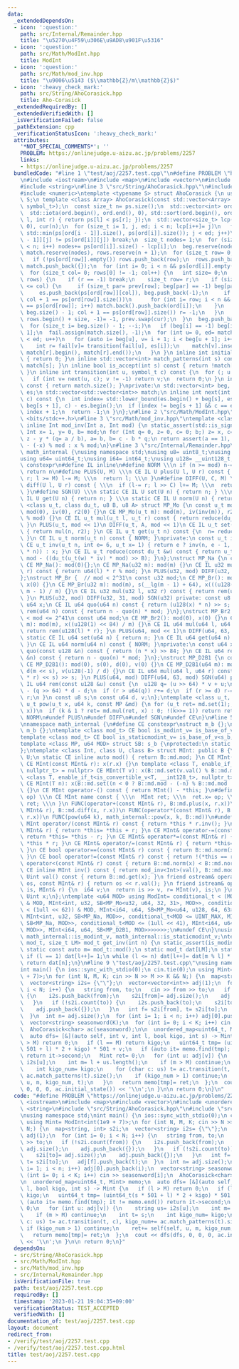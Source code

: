 ```yaml
---
data:
  _extendedDependsOn:
  - icon: ':question:'
    path: src/Internal/Remainder.hpp
    title: "\u5270\u4F59\u306E\u9AD8\u901F\u5316"
  - icon: ':question:'
    path: src/Math/ModInt.hpp
    title: ModInt
  - icon: ':question:'
    path: src/Math/mod_inv.hpp
    title: "\u9006\u5143 ($\\mathbb{Z}/m\\mathbb{Z}$)"
  - icon: ':heavy_check_mark:'
    path: src/String/AhoCorasick.hpp
    title: Aho-Corasick
  _extendedRequiredBy: []
  _extendedVerifiedWith: []
  _isVerificationFailed: false
  _pathExtension: cpp
  _verificationStatusIcon: ':heavy_check_mark:'
  attributes:
    '*NOT_SPECIAL_COMMENTS*': ''
    PROBLEM: https://onlinejudge.u-aizu.ac.jp/problems/2257
    links:
    - https://onlinejudge.u-aizu.ac.jp/problems/2257
  bundledCode: "#line 1 \"test/aoj/2257.test.cpp\"\n#define PROBLEM \"https://onlinejudge.u-aizu.ac.jp/problems/2257\"\
    \n#include <iostream>\n#include <map>\n#include <vector>\n#include <unordered_map>\n\
    #include <string>\n#line 3 \"src/String/AhoCorasick.hpp\"\n#include <algorithm>\n\
    #include <numeric>\ntemplate <typename S> struct AhoCorasick {\n using symbol_t=\
    \ S;\n template <class Array> AhoCorasick(const std::vector<Array> &ps) {\n  static_assert(std::is_convertible_v<decltype(ps[0][0]),\
    \ symbol_t>);\n  const size_t n= ps.size();\n  std::vector<int> ord(n), rows;\n\
    \  std::iota(ord.begin(), ord.end(), 0), std::sort(ord.begin(), ord.end(), [&](int\
    \ l, int r) { return ps[l] < ps[r]; });\n  std::vector<size_t> lcp(n, 0), prev(n,\
    \ 0), cur(n);\n  for (size_t i= 1, j, ed; i < n; lcp[i++]= j)\n   for (j= 0, ed=\
    \ std::min(ps[ord[i - 1]].size(), ps[ord[i]].size()); j < ed; j++)\n    if (ps[ord[i\
    \ - 1]][j] != ps[ord[i]][j]) break;\n  size_t nodes= 1;\n  for (size_t i= 0; i\
    \ < n; i++) nodes+= ps[ord[i]].size() - lcp[i];\n  beg.reserve(nodes + 1), es.reserve(nodes),\
    \ match.reserve(nodes), rows.reserve(n + 1);\n  for (size_t row= 0; row < n; row++)\n\
    \   if (!ps[ord[row]].empty()) rows.push_back(row);\n  rows.push_back(-1), beg.push_back(0),\
    \ match.push_back({});\n  for (int i= 0; i < n && ps[ord[i]].empty(); i++) match[0].push_back(ord[i]);\n\
    \  for (size_t col= 0; rows[0] != -1; col++) {\n   int size= 0;\n   for (int &r:\
    \ rows) {\n    if (r == -1) break;\n    size_t row= r;\n    if (size++; lcp[row]\
    \ <= col) {\n     if (size_t par= prev[row]; beg[par] == -1) beg[par]= es.size();\n\
    \     es.push_back(ps[ord[row]][col]), beg.push_back(-1);\n     if (match.push_back({});\
    \ col + 1 == ps[ord[row]].size())\n      for (int i= row; i < n && ps[ord[i]]\
    \ == ps[ord[row]]; i++) match.back().push_back(ord[i]);\n    }\n    if (cur[row]=\
    \ beg.size() - 1; col + 1 == ps[ord[row]].size()) r= -1;\n   }\n   *std::remove(rows.begin(),\
    \ rows.begin() + size, -1)= -1, prev.swap(cur);\n  }\n  beg.push_back(es.size());\n\
    \  for (size_t i= beg.size() - 1; --i;)\n   if (beg[i] == -1) beg[i]= beg[i +\
    \ 1];\n  fail.assign(match.size(), -1);\n  for (int u= 0, ed= match.size(); u\
    \ < ed; u++)\n   for (auto i= beg[u], v= i + 1; i < beg[u + 1]; i++, v++) {\n\
    \    int r= fail[v]= transition(fail[u], es[i]);\n    match[v].insert(match[v].end(),\
    \ match[r].begin(), match[r].end());\n   }\n }\n inline int initial_state() const\
    \ { return 0; }\n inline std::vector<int> match_patterns(int s) const { return\
    \ match[s]; }\n inline bool is_accept(int s) const { return !match[s].empty();\
    \ }\n inline int transition(int u, symbol_t c) const {\n  for (; u >= 0; u= fail[u])\n\
    \   if (int v= next(u, c); v != -1) return v;\n  return 0;\n }\n inline int state_size()\
    \ const { return match.size(); }\nprivate:\n std::vector<int> beg, fail;\n std::vector<symbol_t>\
    \ es;\n std::vector<std::vector<int>> match;\n inline int next(int s, symbol_t\
    \ c) const {\n  int index= std::lower_bound(es.begin() + beg[s], es.begin() +\
    \ beg[s + 1], c) - es.begin();\n  if (index != beg[s + 1] && c == es[index]) return\
    \ index + 1;\n  return -1;\n }\n};\n#line 2 \"src/Math/ModInt.hpp\"\n#include\
    \ <bits/stdc++.h>\n#line 3 \"src/Math/mod_inv.hpp\"\ntemplate <class Int> constexpr\
    \ inline Int mod_inv(Int a, Int mod) {\n static_assert(std::is_signed_v<Int>);\n\
    \ Int x= 1, y= 0, b= mod;\n for (Int q= 0, z= 0, c= 0; b;) z= x, c= a, x= y, y=\
    \ z - y * (q= a / b), a= b, b= c - b * q;\n return assert(a == 1), x < 0 ? mod\
    \ - (-x) % mod : x % mod;\n}\n#line 3 \"src/Internal/Remainder.hpp\"\nnamespace\
    \ math_internal {\nusing namespace std;\nusing u8= uint8_t;\nusing u32= uint32_t;\n\
    using u64= uint64_t;\nusing i64= int64_t;\nusing u128= __uint128_t;\n#define CE\
    \ constexpr\n#define IL inline\n#define NORM \\\n if (n >= mod) n-= mod; \\\n\
    \ return n\n#define PLUS(U, M) \\\n CE IL U plus(U l, U r) const { \\\n  if (l+=\
    \ r; l >= M) l-= M; \\\n  return l; \\\n }\n#define DIFF(U, C, M) \\\n CE IL U\
    \ diff(U l, U r) const { \\\n  if (l-= r; l >> C) l+= M; \\\n  return l; \\\n\
    \ }\n#define SGN(U) \\\n static CE IL U set(U n) { return n; } \\\n static CE\
    \ IL U get(U n) { return n; } \\\n static CE IL U norm(U n) { return n; }\ntemplate\
    \ <class u_t, class du_t, u8 B, u8 A> struct MP_Mo {\n const u_t mod;\n CE MP_Mo():\
    \ mod(0), iv(0), r2(0) {}\n CE MP_Mo(u_t m): mod(m), iv(inv(m)), r2(-du_t(mod)\
    \ % mod) {}\n CE IL u_t mul(u_t l, u_t r) const { return reduce(du_t(l) * r);\
    \ }\n PLUS(u_t, mod << 1)\n DIFF(u_t, A, mod << 1)\n CE IL u_t set(u_t n) const\
    \ { return mul(n, r2); }\n CE IL u_t get(u_t n) const {\n  n= reduce(n);\n  NORM;\n\
    \ }\n CE IL u_t norm(u_t n) const { NORM; }\nprivate:\n const u_t iv, r2;\n static\
    \ CE u_t inv(u_t n, int e= 6, u_t x= 1) { return e ? inv(n, e - 1, x * (2 - x\
    \ * n)) : x; }\n CE IL u_t reduce(const du_t &w) const { return u_t(w >> B) +\
    \ mod - ((du_t(u_t(w) * iv) * mod) >> B); }\n};\nstruct MP_Na {\n const u32 mod;\n\
    \ CE MP_Na(): mod(0){};\n CE MP_Na(u32 m): mod(m) {}\n CE IL u32 mul(u32 l, u32\
    \ r) const { return u64(l) * r % mod; }\n PLUS(u32, mod) DIFF(u32, 31, mod) SGN(u32)\n\
    };\nstruct MP_Br {  // mod < 2^31\n const u32 mod;\n CE MP_Br(): mod(0), s(0),\
    \ x(0) {}\n CE MP_Br(u32 m): mod(m), s(__lg(m - 1) + 64), x(((u128(1) << s) +\
    \ m - 1) / m) {}\n CE IL u32 mul(u32 l, u32 r) const { return rem(u64(l) * r);\
    \ }\n PLUS(u32, mod) DIFF(u32, 31, mod) SGN(u32) private: const u8 s;\n const\
    \ u64 x;\n CE IL u64 quo(u64 n) const { return (u128(x) * n) >> s; }\n CE IL u32\
    \ rem(u64 n) const { return n - quo(n) * mod; }\n};\nstruct MP_Br2 {  // 2^20\
    \ < mod <= 2^41\n const u64 mod;\n CE MP_Br2(): mod(0), x(0) {}\n CE MP_Br2(u64\
    \ m): mod(m), x((u128(1) << 84) / m) {}\n CE IL u64 mul(u64 l, u64 r) const {\
    \ return rem(u128(l) * r); }\n PLUS(u64, mod << 1)\n DIFF(u64, 63, mod << 1)\n\
    \ static CE IL u64 set(u64 n) { return n; }\n CE IL u64 get(u64 n) const { NORM;\
    \ }\n CE IL u64 norm(u64 n) const { NORM; }\nprivate:\n const u64 x;\n CE IL u128\
    \ quo(const u128 &n) const { return (n * x) >> 84; }\n CE IL u64 rem(const u128\
    \ &n) const { return n - quo(n) * mod; }\n};\nstruct MP_D2B1 {\n const u64 mod;\n\
    \ CE MP_D2B1(): mod(0), s(0), d(0), v(0) {}\n CE MP_D2B1(u64 m): mod(m), s(__builtin_clzll(m)),\
    \ d(m << s), v(u128(-1) / d) {}\n CE IL u64 mul(u64 l, u64 r) const { return rem((u128(l)\
    \ * r) << s) >> s; }\n PLUS(u64, mod) DIFF(u64, 63, mod) SGN(u64) private: CE\
    \ IL u64 rem(const u128 &u) const {\n  u128 q= (u >> 64) * v + u;\n  u64 r= u64(u)\
    \ - (q >> 64) * d - d;\n  if (r > u64(q)) r+= d;\n  if (r >= d) r-= d;\n  return\
    \ r;\n }\n const u8 s;\n const u64 d, v;\n};\ntemplate <class u_t, class MP> CE\
    \ u_t pow(u_t x, u64 k, const MP &md) {\n for (u_t ret= md.set(1);; x= md.mul(x,\
    \ x))\n  if (k & 1 ? ret= md.mul(ret, x) : 0; !(k>>= 1)) return ret;\n}\n#undef\
    \ NORM\n#undef PLUS\n#undef DIFF\n#undef SGN\n#undef CE\n}\n#line 5 \"src/Math/ModInt.hpp\"\
    \nnamespace math_internal {\n#define CE constexpr\nstruct m_b {};\nstruct s_b:\
    \ m_b {};\ntemplate <class mod_t> CE bool is_modint_v= is_base_of_v<m_b, mod_t>;\n\
    template <class mod_t> CE bool is_staticmodint_v= is_base_of_v<s_b, mod_t>;\n\
    template <class MP, u64 MOD> struct SB: s_b {\nprotected:\n static CE MP md= MP(MOD);\n\
    };\ntemplate <class Int, class U, class B> struct MInt: public B {\n using Uint=\
    \ U;\n static CE inline auto mod() { return B::md.mod; }\n CE MInt(): x(0) {}\n\
    \ CE MInt(const MInt& r): x(r.x) {}\n template <class T, enable_if_t<is_modint_v<T>,\
    \ nullptr_t> = nullptr> CE MInt(T v): x(B::md.set(v.val() % B::md.mod)) {}\n template\
    \ <class T, enable_if_t<is_convertible_v<T, __int128_t>, nullptr_t> = nullptr>\
    \ CE MInt(T n): x(B::md.set((n < 0 ? B::md.mod - (-n) % B::md.mod : n % B::md.mod)))\
    \ {}\n CE MInt operator-() const { return MInt() - *this; }\n#define FUNC(name,\
    \ op) \\\n CE MInt name const { \\\n  MInt ret; \\\n  ret.x= op; \\\n  return\
    \ ret; \\\n }\n FUNC(operator+(const MInt& r), B::md.plus(x, r.x))\n FUNC(operator-(const\
    \ MInt& r), B::md.diff(x, r.x))\n FUNC(operator*(const MInt& r), B::md.mul(x,\
    \ r.x))\n FUNC(pow(u64 k), math_internal::pow(x, k, B::md))\n#undef FUNC\n CE\
    \ MInt operator/(const MInt& r) const { return *this * r.inv(); }\n CE MInt& operator+=(const\
    \ MInt& r) { return *this= *this + r; }\n CE MInt& operator-=(const MInt& r) {\
    \ return *this= *this - r; }\n CE MInt& operator*=(const MInt& r) { return *this=\
    \ *this * r; }\n CE MInt& operator/=(const MInt& r) { return *this= *this / r;\
    \ }\n CE bool operator==(const MInt& r) const { return B::md.norm(x) == B::md.norm(r.x);\
    \ }\n CE bool operator!=(const MInt& r) const { return !(*this == r); }\n CE bool\
    \ operator<(const MInt& r) const { return B::md.norm(x) < B::md.norm(r.x); }\n\
    \ CE inline MInt inv() const { return mod_inv<Int>(val(), B::md.mod); }\n CE inline\
    \ Uint val() const { return B::md.get(x); }\n friend ostream& operator<<(ostream&\
    \ os, const MInt& r) { return os << r.val(); }\n friend istream& operator>>(istream&\
    \ is, MInt& r) {\n  i64 v;\n  return is >> v, r= MInt(v), is;\n }\nprivate:\n\
    \ Uint x;\n};\ntemplate <u64 MOD> using ModInt= conditional_t < (MOD < (1 << 30))\
    \ & MOD, MInt<int, u32, SB<MP_Mo<u32, u64, 32, 31>, MOD>>, conditional_t<(MOD\
    \ < (1ull << 62)) & MOD, MInt<i64, u64, SB<MP_Mo<u64, u128, 64, 63>, MOD>>, conditional_t<MOD<INT_MAX,\
    \ MInt<int, u32, SB<MP_Na, MOD>>, conditional_t<MOD <= UINT_MAX, MInt<i64, u32,\
    \ SB<MP_Na, MOD>>, conditional_t<MOD <= (1ull << 41), MInt<i64, u64, SB<MP_Br2,\
    \ MOD>>, MInt<i64, u64, SB<MP_D2B1, MOD>>>>>>>;\n#undef CE\n}\nusing math_internal::ModInt,\
    \ math_internal::is_modint_v, math_internal::is_staticmodint_v;\ntemplate <class\
    \ mod_t, size_t LM> mod_t get_inv(int n) {\n static_assert(is_modint_v<mod_t>);\n\
    \ static const auto m= mod_t::mod();\n static mod_t dat[LM];\n static int l= 1;\n\
    \ if (l == 1) dat[l++]= 1;\n while (l <= n) dat[l++]= dat[m % l] * (m - m / l);\n\
    \ return dat[n];\n}\n#line 9 \"test/aoj/2257.test.cpp\"\nusing namespace std;\n\
    int main() {\n ios::sync_with_stdio(0);\n cin.tie(0);\n using Mint= ModInt<int(1e9\
    \ + 7)>;\n for (int N, M, K; cin >> N >> M >> K && N;) {\n  map<string, int> s2i;\n\
    \  vector<string> i2s= {\"\"};\n  vector<vector<int>> adj(1);\n  for (int i= 0;\
    \ i < N; i++) {\n   string from, to;\n   cin >> from >> to;\n   if (!s2i.count(from))\
    \ {\n    i2s.push_back(from);\n    s2i[from]= adj.size();\n    adj.push_back({});\n\
    \   }\n   if (!s2i.count(to)) {\n    i2s.push_back(to);\n    s2i[to]= adj.size();\n\
    \    adj.push_back({});\n   }\n   int f= s2i[from], t= s2i[to];\n   adj[f].push_back(t);\n\
    \  }\n  int n= adj.size();\n  for (int i= 1; i < n; i++) adj[0].push_back(i);\n\
    \  vector<string> seasonword(K);\n  for (int i= 0; i < K; i++) cin >> seasonword[i];\n\
    \  AhoCorasick<char> ac(seasonword);\n\n  unordered_map<uint64_t, Mint> memo;\n\
    \  auto dfs= [&](auto self, int v, int l, bool kigo, int s) -> Mint {\n   if (l\
    \ > M) return 0;\n   if (l == M) return kigo;\n   uint64_t tmp= (uint64_t(s *\
    \ 501 + l) * 2 + kigo) * 501 + v;\n   if (auto it= memo.find(tmp); it != memo.end())\
    \ return it->second;\n   Mint ret= 0;\n   for (int u: adj[v]) {\n    string us=\
    \ i2s[u];\n    int m= l + us.length();\n    if (m > M) continue;\n    int t= s;\n\
    \    int kigo_num= kigo;\n    for (char c: us) t= ac.transition(t, c), kigo_num+=\
    \ ac.match_patterns(t).size();\n    if (kigo_num > 1) continue;\n    ret+= self(self,\
    \ u, m, kigo_num, t);\n   }\n   return memo[tmp]= ret;\n  };\n  cout << dfs(dfs,\
    \ 0, 0, 0, ac.initial_state()) << '\\n';\n }\n\n return 0;\n}\n"
  code: "#define PROBLEM \"https://onlinejudge.u-aizu.ac.jp/problems/2257\"\n#include\
    \ <iostream>\n#include <map>\n#include <vector>\n#include <unordered_map>\n#include\
    \ <string>\n#include \"src/String/AhoCorasick.hpp\"\n#include \"src/Math/ModInt.hpp\"\
    \nusing namespace std;\nint main() {\n ios::sync_with_stdio(0);\n cin.tie(0);\n\
    \ using Mint= ModInt<int(1e9 + 7)>;\n for (int N, M, K; cin >> N >> M >> K &&\
    \ N;) {\n  map<string, int> s2i;\n  vector<string> i2s= {\"\"};\n  vector<vector<int>>\
    \ adj(1);\n  for (int i= 0; i < N; i++) {\n   string from, to;\n   cin >> from\
    \ >> to;\n   if (!s2i.count(from)) {\n    i2s.push_back(from);\n    s2i[from]=\
    \ adj.size();\n    adj.push_back({});\n   }\n   if (!s2i.count(to)) {\n    i2s.push_back(to);\n\
    \    s2i[to]= adj.size();\n    adj.push_back({});\n   }\n   int f= s2i[from],\
    \ t= s2i[to];\n   adj[f].push_back(t);\n  }\n  int n= adj.size();\n  for (int\
    \ i= 1; i < n; i++) adj[0].push_back(i);\n  vector<string> seasonword(K);\n  for\
    \ (int i= 0; i < K; i++) cin >> seasonword[i];\n  AhoCorasick<char> ac(seasonword);\n\
    \n  unordered_map<uint64_t, Mint> memo;\n  auto dfs= [&](auto self, int v, int\
    \ l, bool kigo, int s) -> Mint {\n   if (l > M) return 0;\n   if (l == M) return\
    \ kigo;\n   uint64_t tmp= (uint64_t(s * 501 + l) * 2 + kigo) * 501 + v;\n   if\
    \ (auto it= memo.find(tmp); it != memo.end()) return it->second;\n   Mint ret=\
    \ 0;\n   for (int u: adj[v]) {\n    string us= i2s[u];\n    int m= l + us.length();\n\
    \    if (m > M) continue;\n    int t= s;\n    int kigo_num= kigo;\n    for (char\
    \ c: us) t= ac.transition(t, c), kigo_num+= ac.match_patterns(t).size();\n   \
    \ if (kigo_num > 1) continue;\n    ret+= self(self, u, m, kigo_num, t);\n   }\n\
    \   return memo[tmp]= ret;\n  };\n  cout << dfs(dfs, 0, 0, 0, ac.initial_state())\
    \ << '\\n';\n }\n\n return 0;\n}"
  dependsOn:
  - src/String/AhoCorasick.hpp
  - src/Math/ModInt.hpp
  - src/Math/mod_inv.hpp
  - src/Internal/Remainder.hpp
  isVerificationFile: true
  path: test/aoj/2257.test.cpp
  requiredBy: []
  timestamp: '2023-01-21 19:04:35+09:00'
  verificationStatus: TEST_ACCEPTED
  verifiedWith: []
documentation_of: test/aoj/2257.test.cpp
layout: document
redirect_from:
- /verify/test/aoj/2257.test.cpp
- /verify/test/aoj/2257.test.cpp.html
title: test/aoj/2257.test.cpp
---
```

